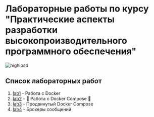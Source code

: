 # Лабораторные работы по курсу "Практические аспекты разработки высокопроизводительного программного обеспечения"

![highload](assets/highload.gif)

## Список лабораторных работ

1. [lab1](lab1) - Работа с Docker
2. [lab2](lab2) - 🚧 Работа с Docker Compose 🚧
3. [lab3](lab3) - Продвинутый Docker Compose
4. [lab4](lab4) - Брокеры сообщений
